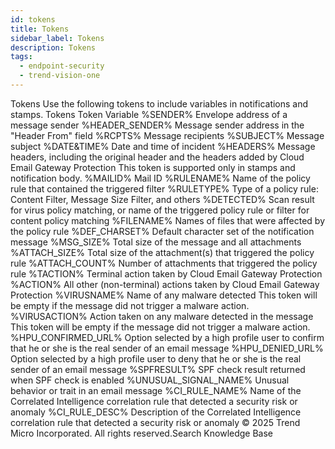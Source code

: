 ```yaml
---
id: tokens
title: Tokens
sidebar_label: Tokens
description: Tokens
tags:
  - endpoint-security
  - trend-vision-one
---
```


 Tokens Use the following tokens to include variables in notifications and stamps. Tokens Token Variable %SENDER% Envelope address of a message sender %HEADER_SENDER% Message sender address in the "Header From" field %RCPTS% Message recipients %SUBJECT% Message subject %DATE&TIME% Date and time of incident %HEADERS% Message headers, including the original header and the headers added by Cloud Email Gateway Protection This token is supported only in stamps and notification body. %MAILID% Mail ID %RULENAME% Name of the policy rule that contained the triggered filter %RULETYPE% Type of a policy rule: Content Filter, Message Size Filter, and others %DETECTED% Scan result for virus policy matching, or name of the triggered policy rule or filter for content policy matching %FILENAME% Names of files that were affected by the policy rule %DEF_CHARSET% Default character set of the notification message %MSG_SIZE% Total size of the message and all attachments %ATTACH_SIZE% Total size of the attachment(s) that triggered the policy rule %ATTACH_COUNT% Number of attachments that triggered the policy rule %TACTION% Terminal action taken by Cloud Email Gateway Protection %ACTION% All other (non-terminal) actions taken by Cloud Email Gateway Protection %VIRUSNAME% Name of any malware detected This token will be empty if the message did not trigger a malware action. %VIRUSACTION% Action taken on any malware detected in the message This token will be empty if the message did not trigger a malware action. %HPU_CONFIRMED_URL% Option selected by a high profile user to confirm that he or she is the real sender of an email message %HPU_DENIED_URL% Option selected by a high profile user to deny that he or she is the real sender of an email message %SPFRESULT% SPF check result returned when SPF check is enabled %UNUSUAL_SIGNAL_NAME% Unusual behavior or trait in an email message %CI_RULE_NAME% Name of the Correlated Intelligence correlation rule that detected a security risk or anomaly %CI_RULE_DESC% Description of the Correlated Intelligence correlation rule that detected a security risk or anomaly © 2025 Trend Micro Incorporated. All rights reserved.Search Knowledge Base